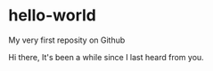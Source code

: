 # hello-world
My very first reposity on Github

Hi there,
It's been a while since I last heard from you.

